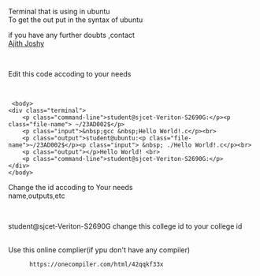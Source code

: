 Terminal that is using in ubuntu 
<br>
To get the out put in the syntax of ubuntu
<br>

if you have any further doubts ,contact
<br>
[Ajith Joshy](https://github.com/joshyajith863/html_with_Basic_Css/blob/main/Ubuntu%20Terminal%20Simulator.html)

<br>

Edit this code accoding to your needs

<br>

  
     <body>
    <div class="terminal">
        <p class="command-line">student@sjcet-Veriton-S2690G:</p><p class="file-name"> ~/23AD002$</p>
        <p class="input">&nbsp;gcc &nbsp;Hello World!.c</p><br>
        <p class="output">student@ubuntu:<p class="file-name">~/23AD002$</p><p class="input"> &nbsp; ./Hello World!.c</p><br>
        <p class="output"></p>Hello World! <br>
        <p class="command-line">student@sjcet-Veriton-S2690G:</p>
    </div>
    </body>

Change the id accoding to Your needs
<br>
name,outputs,etc

<br>

student@sjcet-Veriton-S2690G   change this college id to your college id 

<br>
Use this online complier(if ypu don't have any compiler)

          https://onecompiler.com/html/42qqkf33x


